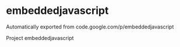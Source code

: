 # embeddedjavascript
Automatically exported from code.google.com/p/embeddedjavascript

Project embeddedjavascript
